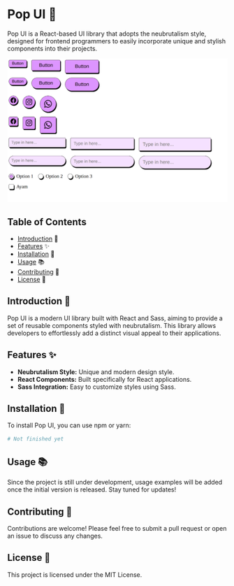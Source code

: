 # Pop UI 🎨

Pop UI is a React-based UI library that adopts the neubrutalism style, designed for frontend programmers to easily incorporate unique and stylish components into their projects.

![Pop UI Logo](https://github.com/bmsptra24/pop-ui/blob/main/docs/preview/preview.png?raw=true)

## Table of Contents

- [Introduction](#introduction) 📖
- [Features](#features) ✨
- [Installation](#installation) 💾
- [Usage](#usage) 📚
- [Contributing](#contributing) 🤝
- [License](#license) 📝

## Introduction 📖

Pop UI is a modern UI library built with React and Sass, aiming to provide a set of reusable components styled with neubrutalism. This library allows developers to effortlessly add a distinct visual appeal to their applications.

## Features ✨

- **Neubrutalism Style:** Unique and modern design style.
- **React Components:** Built specifically for React applications.
- **Sass Integration:** Easy to customize styles using Sass.

## Installation 💾

To install Pop UI, you can use npm or yarn:

```bash
# Not finished yet
```

## Usage 📚

Since the project is still under development, usage examples will be added once the initial version is released. Stay tuned for updates!

## Contributing 🤝

Contributions are welcome! Please feel free to submit a pull request or open an issue to discuss any changes.

## License 📝

This project is licensed under the MIT License.
